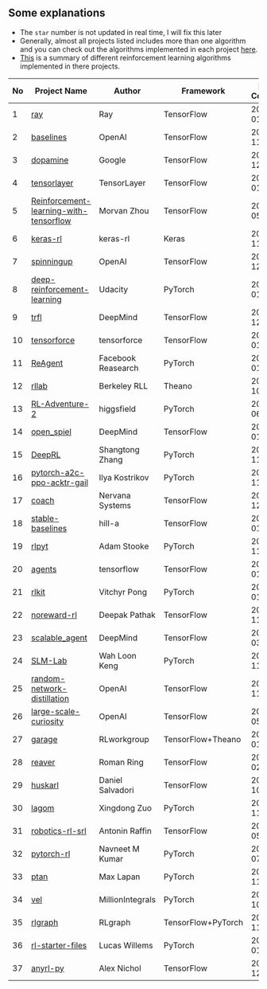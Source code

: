 ## Some explanations

-  The `star` number is not updated in real time, I will fix this later
-  Generally, almost all projects listed includes more than one algorithm and
   you can check out the algorithms implemented in each
   project [here](https://github.com/godmoves/reinforcement_learning_collections/blob/master/PROJECT_DETAIL.md).
-  [This](https://github.com/godmoves/reinforcement_learning_collections/blob/master/ALGORITHM.md)
   is a summary of different reinforcement learning algorithms implemented in
   there projects.


|No|Project Name|Author|Framework|Last Commit|Stars|
|--|------------|------|---------|------|-----|
|1|[ray](https://github.com/ray-project/ray)|Ray|TensorFlow|2020-01-09|10016|
|2|[baselines](https://github.com/openai/baselines)|OpenAI|TensorFlow|2019-11-10|9074|
|3|[dopamine](https://github.com/google/dopamine)|Google|TensorFlow|2019-12-19|8602|
|4|[tensorlayer](https://github.com/tensorlayer/tensorlayer)|TensorLayer|TensorFlow|2020-01-02|5847|
|5|[Reinforcement-learning-with-tensorflow](https://github.com/MorvanZhou/Reinforcement-learning-with-tensorflow)|Morvan Zhou|TensorFlow|2019-05-27|4697|
|6|[keras-rl](https://github.com/keras-rl/keras-rl)|keras-rl|Keras|2019-11-11|4413|
|7|[spinningup](https://github.com/openai/spinningup)|OpenAI|TensorFlow|2019-12-06|3756|
|8|[deep-reinforcement-learning](https://github.com/udacity/deep-reinforcement-learning)|Udacity|PyTorch|2019-01-19|2874|
|9|[trfl](https://github.com/deepmind/trfl)|DeepMind|TensorFlow|2019-12-19|2808|
|10|[tensorforce](https://github.com/reinforceio/tensorforce)|tensorforce|TensorFlow|2020-01-05|2542|
|11|[ReAgent](https://github.com/facebookresearch/Horizon)|Facebook Reasearch|PyTorch|2020-01-03|2333|
|12|[rllab](https://github.com/rll/rllab)|Berkeley RLL|Theano|2018-10-17|2311|
|13|[RL-Adventure-2](https://github.com/higgsfield/RL-Adventure-2)|higgsfield|PyTorch|2018-06-21|1990|
|14|[open_spiel](https://github.com/deepmind/open_spiel)|DeepMind|TensorFlow|2020-01-06|1886|
|15|[DeepRL](https://github.com/ShangtongZhang/DeepRL)|Shangtong Zhang|PyTorch|2019-11-19|1747|
|16|[pytorch-a2c-ppo-acktr-gail](https://github.com/ikostrikov/pytorch-a2c-ppo-acktr)|Ilya Kostrikov|PyTorch|2019-11-20|1686|
|17|[coach](https://github.com/NervanaSystems/coach)|Nervana Systems|TensorFlow|2019-12-23|1600|
|18|[stable-baselines](https://github.com/hill-a/stable-baselines)|hill-a|TensorFlow|2020-01-04|1561|
|19|[rlpyt](https://github.com/astooke/rlpyt)|Adam Stooke|PyTorch|2019-11-18|1171|
|20|[agents](https://github.com/tensorflow/agents)|tensorflow|TensorFlow|2020-01-09|1109|
|21|[rlkit](https://github.com/vitchyr/rlkit)|Vitchyr Pong|PyTorch|2020-01-03|1073|
|22|[noreward-rl](https://github.com/pathak22/noreward-rl)|Deepak Pathak|TensorFlow|2018-11-13|1056|
|23|[scalable_agent](https://github.com/deepmind/scalable_agent)|DeepMind|TensorFlow|2019-03-13|715|
|24|[SLM-Lab](https://github.com/kengz/SLM-Lab)|Wah Loon Keng|PyTorch|2019-11-30|643|
|25|[random-network-distillation](https://github.com/openai/random-network-distillation)|OpenAI|TensorFlow|2018-11-22|633|
|26|[large-scale-curiosity](https://github.com/openai/large-scale-curiosity)|OpenAI|TensorFlow|2019-05-29|630|
|27|[garage](https://github.com/rlworkgroup/garage)|RLworkgroup|TensorFlow+Theano|2020-01-09|574|
|28|[reaver](https://github.com/inoryy/reaver-pysc2)|Roman Ring|TensorFlow|2019-02-20|456|
|29|[huskarl](https://github.com/danaugrs/huskarl)|Daniel Salvadori|TensorFlow|2019-10-15|381|
|30|[lagom](https://github.com/zuoxingdong/lagom)|Xingdong Zuo|PyTorch|2019-11-24|353|
|31|[robotics-rl-srl](https://github.com/araffin/robotics-rl-srl)|Antonin Raffin|TensorFlow|2019-05-21|347|
|32|[pytorch-rl](https://github.com/navneet-nmk/pytorch-rl)|Navneet M Kumar|PyTorch|2019-07-14|333|
|33|[ptan](https://github.com/Shmuma/ptan)|Max Lapan|PyTorch|2019-11-07|281|
|34|[vel](https://github.com/MillionIntegrals/vel)|MillionIntegrals|PyTorch|2019-10-24|263|
|35|[rlgraph](https://github.com/rlgraph/rlgraph)|RLgraph|TensorFlow+PyTorch|2019-11-05|219|
|36|[rl-starter-files](https://github.com/lcswillems/torch-rl)|Lucas Willems|PyTorch|2020-01-07|196|
|37|[anyrl-py](https://github.com/unixpickle/anyrl-py)|Alex Nichol|TensorFlow|2018-12-26|143|
